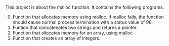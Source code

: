 This project is about the malloc function. It contains the following programs.

0. Function that allocates memory using malloc. If malloc fails, the function should cause normal process termination with a status value of 98.
1. Funtion that concatenates two strings and returns a pointer.
2. Function that allocates memory for an array, using malloc.
3. Function that creates an array of integers.